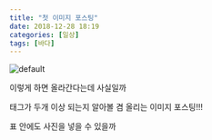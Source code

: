 ```yaml
---
title: "첫 이미지 포스팅"
date: 2018-12-28 18:19
categories: [일상]
tags: [바다]
---
```



![default](https://user-images.githubusercontent.com/13237010/50510405-dda9a700-0acc-11e9-8bf4-c781c6b3eb25.JPG)


이렇게 하면 올라간다는데 사실일까

태그가 두개 이상 되는지 알아볼 겸 올리는 이미지 포스팅!!!

표 안에도 사진을 넣을 수 있을까


